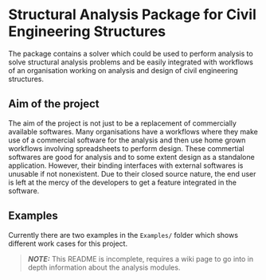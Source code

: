 # Structural Analysis Package for Civil Engineering Structures

The package contains a solver which could be used to perform analysis to solve structural analysis problems and be easily integrated with workflows of an organisation working on analysis and design of civil engineering structures.

## Aim of the project
The aim of the project is not just to be a replacement of commercially available softwares. Many organisations have a workflows where they make use of a commercial software for the analysis and then use home grown workflows involving spreadsheets to perform design. These commertial softwares are good for analysis and to some extent design as a standalone application. However, their binding interfaces with external softwares is unusable if not nonexistent. Due to their closed source nature, the end user is left at the mercy of the developers to get a feature integrated in the software.

## Examples
Currently there are two examples in the `Examples/` folder which shows different work cases for this project.

> **_NOTE:_** This README is incomplete, requires a wiki page to go into in depth information about the analysis modules.